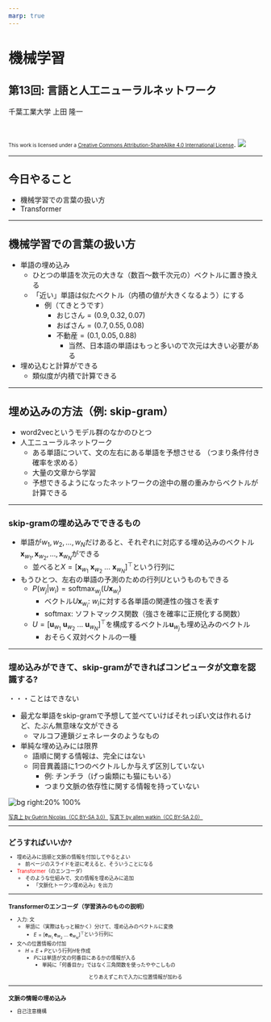 ```yaml
---
marp: true
---
```


<!-- footer: "機械学習（と統計）第13回" -->

# 機械学習

## 第13回: 言語と人工ニューラルネットワーク

千葉工業大学 上田 隆一

<br />

<span style="font-size:70%">This work is licensed under a </span>[<span style="font-size:70%">Creative Commons Attribution-ShareAlike 4.0 International License</span>](https://creativecommons.org/licenses/by-sa/4.0/).
![](https://i.creativecommons.org/l/by-sa/4.0/88x31.png)

---

<!-- paginate: true -->

## 今日やること

- 機械学習での言葉の扱い方
- Transformer

---

## 機械学習での言葉の扱い方

- 単語の埋め込み
    - ひとつの単語を次元の大きな（数百〜数千次元の）ベクトルに置き換える
    - 「近い」単語は似たベクトル（内積の値が大きくなるよう）にする
        - 例（てきとうです）
            - おじさん$= (0.9, 0.32, 0.07)$
            - おばさん$= (0.7, 0.55, 0.08)$
            - 不動産$= (0.1, 0.05, 0.88)$
                - 当然、日本語の単語はもっと多いので次元は大きい必要がある
- 埋め込むと計算ができる
    - 類似度が内積で計算できる

---

## 埋め込みの方法（例: skip-gram）

- word2vecというモデル群のなかのひとつ
- 人工ニューラルネットワーク
    - ある単語について、文の左右にある単語を予想させる
    （つまり条件付き確率を求める）
    - 大量の文章から学習
    - 予想できるようになったネットワークの途中の層の重みからベクトルが計算できる

---

### skip-gramの埋め込みでできるもの

- 単語が$w_1, w_2, \dots, w_N$だけあると、それぞれに対応する埋め込みのベクトル
$\boldsymbol{x}_{w_1}, \boldsymbol{x}_{w_2}, \dots, \boldsymbol{x}_{w_N}$ができる
    - 並べると$X=[\boldsymbol{x}_{w_1}\ \boldsymbol{x}_{w_2}\ \dots\ \boldsymbol{x}_{w_N}]^\top$という行列に
- もうひとつ、左右の単語の予測のための行列$U$というものもできる
    - $P(w_j | w_i) = \text{softmax}_{w_j}(U \boldsymbol{x}_{w_i})$
        - ベクトル$U\boldsymbol{x}_{w_i}$: $w_i$に対する各単語の関連性の強さを表す
        - $\text{softmax}$: ソフトマックス関数（強さを確率に正規化する関数）
    - $U=[\boldsymbol{u}_{w_1}\ \boldsymbol{u}_{w_2}\ \dots\ \boldsymbol{u}_{w_N}]^\top$を構成するベクトル$\boldsymbol{u}_{w_j}$も埋め込みのベクトル
        - おそらく双対ベクトルの一種

---

### 埋め込みができて、skip-gramができればコンピュータが文章を認識する?

・・・ことはできない

- 最尤な単語をskip-gramで予想して並べていけばそれっぽい文は作れるけど、たぶん無意味な文ができる
    - マルコフ連鎖ジェネレータのようなもの
- 単純な埋め込みには限界
    - 語順に関する情報は、完全にはない
    - 同音異義語に1つのベクトルしか与えず区別していない
        - 例: チンチラ（げっ歯類にも猫にもいる）
        - つまり文脈の依存性に関する情報を持っていない

![bg right:20% 100%](./figs/Chinchilla.jpg)


<span style="font-size:70%">
<a href="https://commons.wikimedia.org/wiki/Chinchilla_lanigera#/media/File:Chinchilla_lanigera_(Wroclaw_zoo)-2.JPG">写真上 by Guérin Nicolas（CC BY-SA 3.0）</a>
<a href="https://commons.wikimedia.org/wiki/File:Chinchilla_cat_(3228221937).jpg">写真下 by allen watkin（CC BY-SA 2.0）</a>

---

## どうすればいいか?

- 埋め込みに語順と文脈の情報を付加してやるとよい
    - 前ページのスライドを逆に考えると、そういうことになる
- <span style="color:red">Transformer</span>（のエンコーダ）
    - そのような仕組みで、文の情報を埋め込みに追加
        - 「文脈化トークン埋め込み」を出力


---

### Transformerのエンコーダ（学習済みのものの説明）

- 入力: 文
    - 単語に（実際はもっと細かく）分けて、埋め込みのベクトルに変換
        - $E=[\boldsymbol{e}_{w_1}\ \boldsymbol{e}_{w_2}\ \dots\ \boldsymbol{e}_{w_N}]^\top$という行列に
- 文への位置情報の付加
    - $H = E + P$という行列$H$を作成
       - $P$には単語が文の何番目にあるかの情報が入る
           - 単純に「何番目か」ではなく三角関数を使ったややこしもの

<center>とりあえずこれで入力に位置情報が加わる</center>

---

### 文脈の情報の埋め込み

- 自己注意機構

